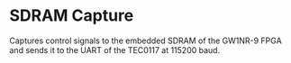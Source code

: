 # SDRAM Capture

Captures control signals to the embedded SDRAM of the GW1NR-9 FPGA and sends it to the UART of the TEC0117 at 115200 baud.